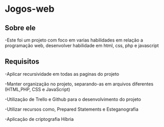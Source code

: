 # Jogos-web

## Sobre ele
-Este foi um projeto com foco em varias habilidades em relação a programação web, desenvolver habilidade em html, css, php e javascript

## Requisitos
-Aplicar recursividade em todas as paginas do projeto

-Manter organização no projeto, separando-as em arquivos diferentes (HTML,PHP, CSS e JavaScript)

-Utilização de Trello e Github para o desenvolvimento do projeto 

-Utilizar recursos como, Prepared Statements e Esteganografia 

-Aplicação de criptografia Híbria 
